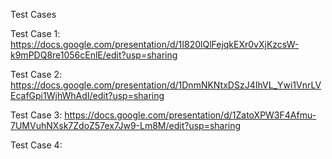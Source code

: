 Test Cases  

Test Case 1: https://docs.google.com/presentation/d/1I820lQlFejqkEXr0vXjKzcsW-k9mPDQ8re1056cEnlE/edit?usp=sharing  

Test Case 2: https://docs.google.com/presentation/d/1DnmNKNtxDSzJ4IhVL_Ywi1VnrLVEcafGpi1WjhWhAdI/edit?usp=sharing

Test Case 3: https://docs.google.com/presentation/d/1ZatoXPW3F4Afmu-7UMVuhNXsk7ZdoZ57ex7Jw9-Lm8M/edit?usp=sharing  

Test Case 4:   
